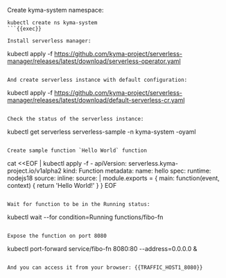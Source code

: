 Create kyma-system namespace:
```
kubectl create ns kyma-system
```{{exec}}

Install serverless manager:
```
kubectl apply -f https://github.com/kyma-project/serverless-manager/releases/latest/download/serverless-operator.yaml
```{{exec}}

And create serverless instance with default configuration:
```
kubectl apply -f https://github.com/kyma-project/serverless-manager/releases/latest/download/default-serverless-cr.yaml
```{{exec}}

Check the status of the serverless instance:
```
kubectl get serverless serverless-sample -n kyma-system -oyaml
```{{exec}}

Create sample function `Hello World` function 
```
cat <<EOF | kubectl apply -f -
apiVersion: serverless.kyma-project.io/v1alpha2
kind: Function
metadata:
  name: hello
spec:
  runtime: nodejs18
  source:
    inline:
      source: |
        module.exports = {
          main: function(event, context) {
            return 'Hello World!'
          }
        }
EOF
```{{exec}}

Wait for function to be in the Running status:
```
kubectl wait --for condition=Running  functions/fibo-fn
```{{exec}}

Expose the function on port 8080
```
kubectl port-forward service/fibo-fn 8080:80 --address=0.0.0.0 &
```{{exec}}

And you can access it from your browser: {{TRAFFIC_HOST1_8080}}
